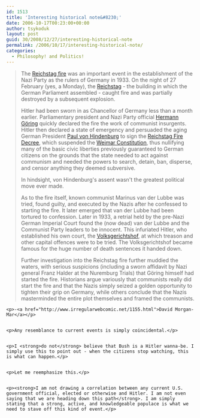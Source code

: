 ```yaml
---
id: 1513
title: 'Interesting historical note&#8230;'
date: 2006-10-17T00:23:00+00:00
author: tsykoduk
layout: post
guid: 30/2008/12/27/interesting-historical-note
permalink: /2006/10/17/interesting-historical-note/
categories:
  - Philosophy! and Politics!
---
```

<blockquote><p>
The <a href="http://en.wikipedia.org/wiki/Reichstag_fire">Reichstag fire</a> was an important event in the
establishment of the Nazi Party as the rulers of Germany in 1933. On the night of 27 February (yes, a Monday), the
<a href="http://en.wikipedia.org/wiki/Reichstag_%28building%29">Reichstag</a> - the building in which the German
Parliament assembled - caught fire and was partially destroyed by a subsequent explosion.
<p>
Hitler had been sworn in as Chancellor of Germany less than a month earlier. Parliamentary president and Nazi Party official
<a href="http://en.wikipedia.org/wiki/Hermann_G%C3%B6ring">Hermann G&ouml;ring</a> quickly declared the fire the work of
communist insurgents. Hitler then declared a state of emergency and persuaded the aging German President
<a href="http://en.wikipedia.org/wiki/Paul_von_Hindenburg">Paul von Hindenburg</a> to sign the
<a href="http://en.wikipedia.org/wiki/Reichstag_Fire_Decree">Reichstag Fire Decree</a>, which suspended the
<a href="http://en.wikipedia.org/wiki/Weimar_constitution">Weimar Constitution</a>, thus nullifying many of the basic
civic liberties previously guaranteed to German citizens on the grounds that the state needed to act against communism
and needed the powers to search, detain, ban, disperse, and censor anything they deemed subversive.
<p>
In hindsight, von Hindenburg's assent wasn't the greatest political move ever made.
<p>
As to the fire itself, known communist Marinus van der Lubbe was tried, found guilty, and executed by the Nazis after he
confessed to starting the fire. It later emerged that van der Lubbe had been tortured to confession. Later in 1933, a retrial
held by the pre-Nazi German Imperial Court found the (now dead) van der Lubbe and the Communist Party leaders to be innocent.
This infuriated Hitler, who established his own court, the <a href="http://en.wikipedia.org/wiki/Volksgerichtshof">Volksgerichtshof</a>,
at which treason and other capital offences were to be tried. The Volksgerichtshof became famous for the huge number of death sentences
it handed down.
<p>
Further investigation into the Reichstag fire further muddied the waters, with serious suspicions (including a sworn affidavit by Nazi
general Franz Halder at the Nuremburg Trials) that G&ouml;ring himself had started the fire. Historians argue variously that communists
really did start the fire and that the Nazis simply seized a golden opportunity to tighten their grip on Germany, while others conclude
that the Nazis masterminded the entire plot themselves and framed the communists.</p></blockquote>

	<p>-<a href="http://www.irregularwebcomic.net/1155.html">David Morgan-Mar</a></p>


	<p>Any resemblance to current events is simply coincidental.</p>


	<p>I <strong>do not</strong> believe that Bush is a Hitler wanna-be. I simply use this to point out - when the citizens stop watching, this is what can happen.</p>


	<p>Let me reemphasize this.</p>


	<p><strong>I am not drawing a correlation between any current U.S. government official, elected or otherwise and Hitler. I am not even saying that we are heading down this path</strong>. I am simply stating that a strong, active, and knowledgeable populace is what we need to stave off this kind of event.</p>